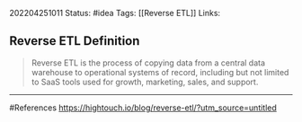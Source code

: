 202204251011
Status: #idea
Tags: [[Reverse ETL]]
Links:
## Reverse ETL Definition
>Reverse ETL is the process of copying data from a central data warehouse to operational systems of record, including but not limited to SaaS tools used for growth, marketing, sales, and support.


___
#References
https://hightouch.io/blog/reverse-etl/?utm_source=untitled
